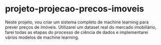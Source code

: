 # projeto-projecao-precos-imoveis
Neste projeto, vou criar um sistema completo de machine learning para prever preços de imóveis. Utilizarei um dataset real do mercado imobiliário, farei todas as etapas do processo de ciência de dados e implementarei vários modelos de machine learning.

